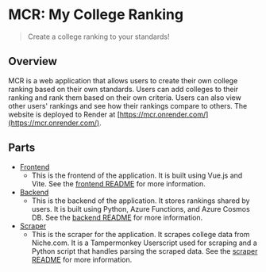 # MCR: My College Ranking

> Create a college ranking to your standards!

## Overview

MCR is a web application that allows users to create their own college ranking based on their own standards. Users can add colleges to their ranking and rank them based on their own criteria. Users can also view other users' rankings and see how their rankings compare to others. The website is deployed to Render at [https://mcr.onrender.com/](https://mcr.onrender.com/).

## Parts

- [Frontend](frontend)
  - This is the frontend of the application. It is built using Vue.js and Vite. See the [frontend README](frontend/README.md) for more information.
- [Backend](backend)
  - This is the backend of the application. It stores rankings shared by users. It is built using Python, Azure Functions, and Azure Cosmos DB. See the [backend README](backend/README.md) for more information.
- [Scraper](scraper)
  - This is the scraper for the application. It scrapes college data from Niche.com. It is a Tampermonkey Userscript used for scraping and a Python script that handles parsing the scraped data. See the [scraper README](scraper/README.md) for more information.
